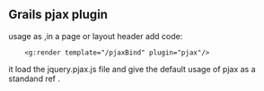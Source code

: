 ## Grails pjax plugin

usage as ,in a page or layout header add code:


        <g:render template="/pjaxBind" plugin="pjax"/>


it load the jquery.pjax.js file and give the default usage of pjax as a standand ref .


